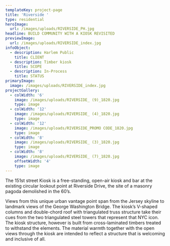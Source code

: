 ```yaml
---
templateKey: project-page
title: 'Riverside '
type: residential
heroImage:
  url: /images/uploads/RIVERSIDE_PH.jpg
headline: BUILD COMMUNITY WITH A KIOSK REVISITED
previewImage:
  url: /images/uploads/RIVERSIDE_index.jpg
infoObject:
  - description: Harlem Public
    title: CLIENT
  - description: Timber kiosk
    title: SCOPE
  - description: In-Process
    title: STATUS
primaryImage:
  image: /images/uploads/RIVERSIDE_index.jpg
projectGallery:
  - colWidth: '6'
    image: /images/uploads/RIVERSIDE_ (9)_1820.jpg
    type: image
  - colWidth: '12'
    image: /images/uploads/RIVERSIDE_ (4)_1820.jpg
    type: image
  - colWidth: '12'
    image: /images/uploads/RIVERSIDE_PROMO CODE_1820.jpg
    type: image
  - colWidth: '8'
    image: /images/uploads/RIVERSIDE_ (3)_1820.jpg
    type: image
  - colWidth: '8'
    image: /images/uploads/RIVERSIDE_ (7)_1820.jpg
    offsetWidth: '4'
    type: image
---
```

The 151st street Kiosk is a free-standing, open-air kiosk and
 bar at the existing circular lookout point at Riverside Drive,
 the site of a masonry pagoda demolished in the 60’s.

Views from this unique urban vantage point span from the
 Jersey skyline to landmark views of the George Washington
 Bridge. The kiosk’s V-shaped columns and double-chord roof
 with triangulated truss structure take their cues from the two
 triangulated steel towers that represent that NYC icon.
 The kiosk structure, however is built from cross-laminated
 timbers treated to withstand the elements. The material
 warmth together with the open views through the kiosk are
 intended to reflect a structure that is welcoming and inclusive
 of all.
